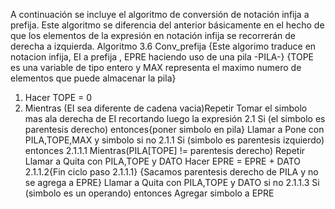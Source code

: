 A continuación se incluye el algoritmo de conversión de notación infija a prefija.
Este algoritmo se diferencia del anterior básicamente en el hecho de que los elementos
de la expresión en notación infija se recorrerán de derecha a izquierda.
Algoritmo 3.6 Conv_prefija
{Este algorimo traduce en notacion infija, EI a prefija , EPRE haciendo uso de una pila -PILA-}
{TOPE es una variable de tipo entero y MAX representa el maximo numero de elementos que puede almacenar la pila}
1. Hacer TOPE = 0
2. Mientras (EI sea diferente de cadena vacia)Repetir
    Tomar el simbolo mas ala derecha de EI recortando luego la expresión
        2.1 Si (el simbolo es parentesis derecho)
            entonces{poner simbolo en pila}
                Llamar a Pone con PILA,TOPE,MAX y simbolo
            si no
            2.1.1 Si (simbolo es parentesis izquierdo)
                entonces
              2.1.1.1 Mientras(PILA[TOPE] != parentesis derecho) Repetir
                Llamar a Quita con PILA,TOPE y DATO
                Hacer EPRE = EPRE + DATO
              2.1.1.2{Fin ciclo paso 2.1.1.1}
                     {Sacamos parentesis derecho de PILA y no se agrega a EPRE}
                     Llamar a Quita con PILA,TOPE y DATO
                si no
              2.1.1.3 Si (simbolo es un operando)
                        entonces
                        Agregar simbolo a EPRE
                                           